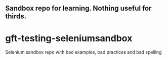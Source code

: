 ## Sandbox repo for learning. Nothing useful for thirds.

# gft-testing-seleniumsandbox
Selenium sandbox repo with bad examples, bad practices and bad spelling

